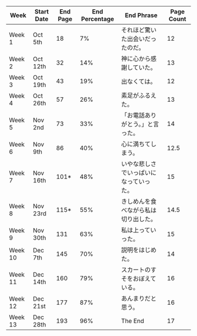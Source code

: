 |Week|Start Date|End Page|End Percentage|End Phrase|Page Count|
| --- | --- | --- | --- | --- | --- |
|Week 1|Oct 5th|18|7%|それほど驚いた出会いだったのだ。|12|
|Week 2|Oct 12th|32|14%|神に心から感謝していた。|13|
|Week 3|Oct 19th|43|19%|出なくては。|12|
|Week 4|Oct 26th|57|26%|素足がふるえた。|13|
|Week 5|Nov 2nd|73|33%|「お電話ありがとう。」と言った。|14|
|Week 6|Nov 9th|86|40%|心に満ちてしまう。|12.5|
|Week 7|Nov 16th|101*|48%|いやな悲しさでいっぱいになっていった。|15|
|Week 8|Nov 23rd|115*|55%|きしめんを食べながら私は切り出した。|14.5|
|Week 9|Nov 30th|131|63%|私は上っていった。|15|
|Week 10|Dec 7th|145|70%|説明をはじめた。|14|
|Week 11|Dec 14th|160|79%|スカートのすそをおぼえている。|16|
|Week 12|Dec 21st|177|87%|あんまりだと思う。|16|
|Week 13|Dec 28th|193|96%|The End|17|
